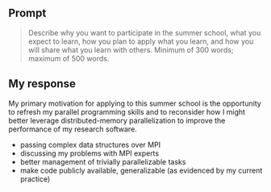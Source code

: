 ## Prompt

> Describe why you want to participate in the summer school, what you expect to learn, how you plan to apply what you learn, and how you will share what you learn with others. Minimum of 300 words; maximum of 500 words.

## My response

My primary motivation for applying to this summer school is the opportunity to refresh my parallel programming skills and to reconsider how I might better leverage distributed-memory parallelization to improve the performance of my research software.

* passing complex data structures over MPI
* discussing my problems with MPI experts
* better management of trivially parallelizable tasks
* make code publicly available, generalizable (as evidenced by my current practice)